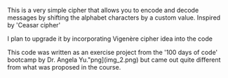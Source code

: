 This is a very simple cipher that allows you to encode and decode messages by shifting the alphabet characters
by a custom value. Inspired by 'Ceasar cipher'

I plan to upgrade it by incorporating Vigenère cipher idea into the code

This code was written as an exercise project from the '100 days of code' 
bootcamp by Dr. Angela Yu."png](img_2.png) but came out quite different from
what was proposed in the course.
